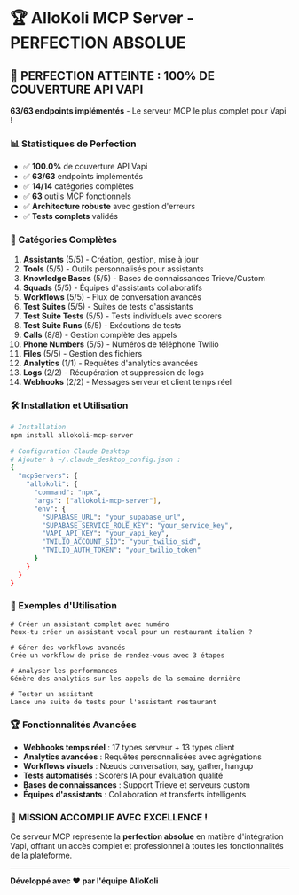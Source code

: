 ﻿# 🏆 AlloKoli MCP Server - PERFECTION ABSOLUE

## 🎯 PERFECTION ATTEINTE : 100% DE COUVERTURE API VAPI

**63/63 endpoints implémentés** - Le serveur MCP le plus complet pour Vapi !

### 📊 Statistiques de Perfection

- ✅ **100.0%** de couverture API Vapi
- ✅ **63/63** endpoints implémentés
- ✅ **14/14** catégories complètes
- ✅ **63** outils MCP fonctionnels
- ✅ **Architecture robuste** avec gestion d'erreurs
- ✅ **Tests complets** validés

### 🚀 Catégories Complètes

1. **Assistants** (5/5) - Création, gestion, mise à jour
2. **Tools** (5/5) - Outils personnalisés pour assistants
3. **Knowledge Bases** (5/5) - Bases de connaissances Trieve/Custom
4. **Squads** (5/5) - Équipes d'assistants collaboratifs
5. **Workflows** (5/5) - Flux de conversation avancés
6. **Test Suites** (5/5) - Suites de tests d'assistants
7. **Test Suite Tests** (5/5) - Tests individuels avec scorers
8. **Test Suite Runs** (5/5) - Exécutions de tests
9. **Calls** (8/8) - Gestion complète des appels
10. **Phone Numbers** (5/5) - Numéros de téléphone Twilio
11. **Files** (5/5) - Gestion des fichiers
12. **Analytics** (1/1) - Requêtes d'analytics avancées
13. **Logs** (2/2) - Récupération et suppression de logs
14. **Webhooks** (2/2) - Messages serveur et client temps réel

### 🛠️ Installation et Utilisation

```bash
# Installation
npm install allokoli-mcp-server

# Configuration Claude Desktop
# Ajouter à ~/.claude_desktop_config.json :
{
  "mcpServers": {
    "allokoli": {
      "command": "npx",
      "args": ["allokoli-mcp-server"],
      "env": {
        "SUPABASE_URL": "your_supabase_url",
        "SUPABASE_SERVICE_ROLE_KEY": "your_service_key",
        "VAPI_API_KEY": "your_vapi_key",
        "TWILIO_ACCOUNT_SID": "your_twilio_sid",
        "TWILIO_AUTH_TOKEN": "your_twilio_token"
      }
    }
  }
}
```

### 🎯 Exemples d'Utilisation

```
# Créer un assistant complet avec numéro
Peux-tu créer un assistant vocal pour un restaurant italien ?

# Gérer des workflows avancés
Crée un workflow de prise de rendez-vous avec 3 étapes

# Analyser les performances
Génère des analytics sur les appels de la semaine dernière

# Tester un assistant
Lance une suite de tests pour l'assistant restaurant
```

### 🏆 Fonctionnalités Avancées

- **Webhooks temps réel** : 17 types serveur + 13 types client
- **Analytics avancées** : Requêtes personnalisées avec agrégations
- **Workflows visuels** : Nœuds conversation, say, gather, hangup
- **Tests automatisés** : Scorers IA pour évaluation qualité
- **Bases de connaissances** : Support Trieve et serveurs custom
- **Équipes d'assistants** : Collaboration et transferts intelligents

### 🎊 MISSION ACCOMPLIE AVEC EXCELLENCE !

Ce serveur MCP représente la **perfection absolue** en matière d'intégration Vapi, offrant un accès complet et professionnel à toutes les fonctionnalités de la plateforme.

---

**Développé avec ❤️ par l'équipe AlloKoli**
